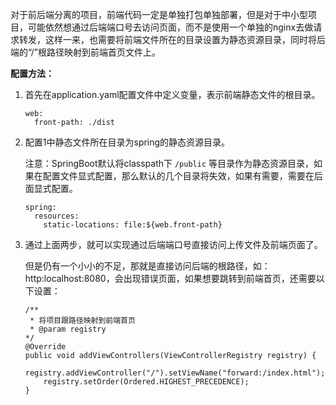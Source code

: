 对于前后端分离的项目，前端代码一定是单独打包单独部署，但是对于中小型项目，可能依然想通过后端端口号去访问页面，而不是使用一个单独的nginx去做请求转发，这样一来，也需要将前端文件所在的目录设置为静态资源目录，同时将后端的“/”根路径映射到前端首页文件上。



**配置方法：**

1. 首先在application.yaml配置文件中定义变量，表示前端静态文件的根目录。

   ```
   web:
     front-path: ./dist
   ```

   

2. 配置1中静态文件所在目录为spring的静态资源目录。

   注意：SpringBoot默认将classpath下 `/public` 等目录作为静态资源目录，如果在配置文件显式配置，那么默认的几个目录将失效，如果有需要，需要在后面显式配置。

   ```
   spring:
     resources:
       static-locations: file:${web.front-path}
   ```



3. 通过上面两步，就可以实现通过后端端口号直接访问上传文件及前端页面了。

   但是仍有一个小小的不足，那就是直接访问后端的根路径，如：http:localhost:8080，会出现错误页面，如果想要跳转到前端首页，还需要以下设置：

   ```
   /**
    * 将项目跟路径映射到前端首页
    * @param registry
   */
   @Override
   public void addViewControllers(ViewControllerRegistry registry) {
       registry.addViewController("/").setViewName("forward:/index.html");
       registry.setOrder(Ordered.HIGHEST_PRECEDENCE);
   }
   ```

   